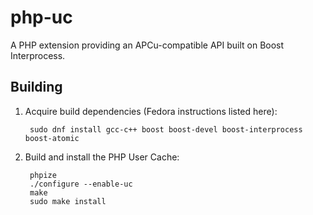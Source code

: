 # php-uc
A PHP extension providing an APCu-compatible API built on Boost Interprocess.

## Building

1. Acquire build dependencies (Fedora instructions listed here):

        sudo dnf install gcc-c++ boost boost-devel boost-interprocess boost-atomic

1. Build and install the PHP User Cache:

        phpize
        ./configure --enable-uc
        make
        sudo make install
